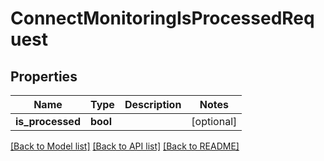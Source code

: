 # ConnectMonitoringIsProcessedRequest

## Properties
Name | Type | Description | Notes
------------ | ------------- | ------------- | -------------
**is_processed** | **bool** |  | [optional] 

[[Back to Model list]](../README.md#documentation-for-models) [[Back to API list]](../README.md#documentation-for-api-endpoints) [[Back to README]](../README.md)


